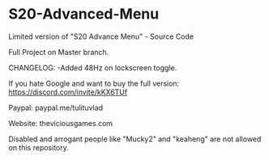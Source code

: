 # S20-Advanced-Menu
Limited version of "S20 Advance Menu" - Source Code

Full Project on Master branch.

CHANGELOG:
-Added 48Hz on lockscreen toggle.

If you hate Google and want to buy the full version: https://discord.com/invite/kKX6TUf

Paypal: paypal.me/tulituvlad

Website: theviciousgames.com



Disabled and arrogant people like "Mucky2" and "keaheng" are not allowed on this repository.
